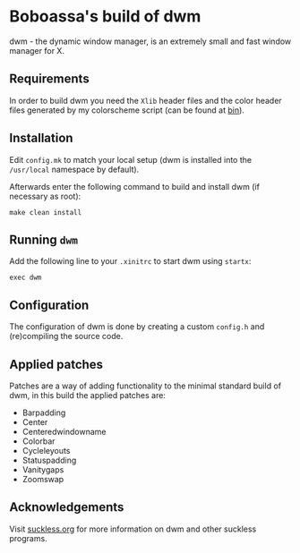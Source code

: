 # Boboassa's build of dwm

dwm - the dynamic window manager, is an extremely small and fast
window manager for X.

## Requirements

In order to build dwm you need the `Xlib` header files and the color header
files generated by my colorscheme script (can be found at
[bin](https://github.com/Boboassa/bin)).

## Installation

Edit `config.mk` to match your local setup (dwm is installed into
the `/usr/local` namespace by default).

Afterwards enter the following command to build and install dwm (if
necessary as root):

```
make clean install
```

## Running `dwm`

Add the following line to your `.xinitrc` to start dwm using `startx`:

```
exec dwm
```

## Configuration

The configuration of dwm is done by creating a custom `config.h`
and (re)compiling the source code.

## Applied patches

Patches are a way of adding functionality to the minimal standard build of dwm,
in this build the applied patches are:

- Barpadding
- Center
- Centeredwindowname
- Colorbar
- Cycleleyouts
- Statuspadding
- Vanitygaps
- Zoomswap


## Acknowledgements

Visit [suckless.org](https://dwm.suckless.org/) for more information on dwm
and other suckless programs.
